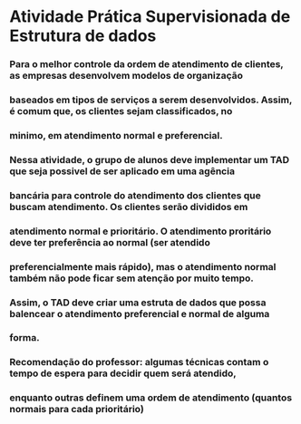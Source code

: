 # Atividade Prática Supervisionada de Estrutura de dados

### Para o melhor controle da ordem de atendimento de clientes, as empresas desenvolvem modelos de organização 
### baseados em tipos de serviços a serem desenvolvidos. Assim, é comum que, os clientes sejam classificados, no 
### minimo, em atendimento normal e preferencial. 
### Nessa atividade, o grupo de alunos deve implementar um TAD que seja possivel de ser aplicado em uma agência 
### bancária para controle do atendimento dos clientes que buscam atendimento. Os clientes serão divididos em 
### atendimento normal e prioritário. O atendimento proritário deve ter preferência ao normal (ser atendido 
### preferencialmente mais rápido), mas o atendimento normal também não pode ficar sem atenção por muito tempo.
### Assim, o TAD deve criar uma estruta de dados que possa balencear o atendimento preferencial e normal de alguma 
### forma.
### Recomendação do professor: algumas técnicas contam o tempo de espera para decidir quem será atendido, 
### enquanto outras definem uma ordem de atendimento (quantos normais para cada prioritário)